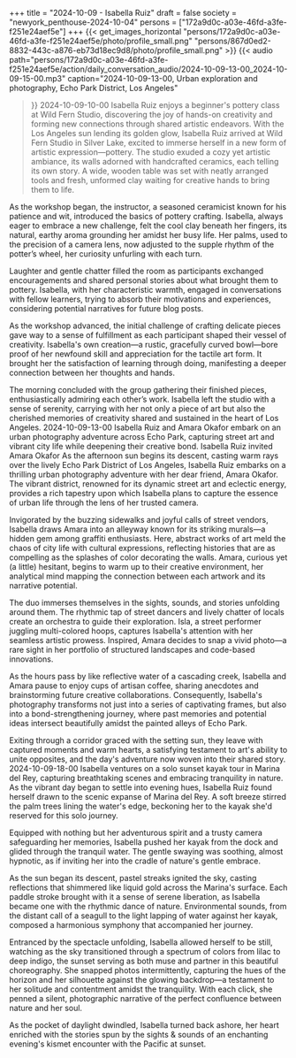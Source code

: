 +++
title = "2024-10-09 - Isabella Ruiz"
draft = false
society = "newyork_penthouse-2024-10-04"
persons = ["172a9d0c-a03e-46fd-a3fe-f251e24aef5e"]
+++
{{< get_images_horizontal "persons/172a9d0c-a03e-46fd-a3fe-f251e24aef5e/photo/profile_small.png" "persons/867d0ed2-8832-443c-a876-eb73d18ec9d8/photo/profile_small.png" >}}
{{< audio
    path="persons/172a9d0c-a03e-46fd-a3fe-f251e24aef5e/action/daily_conversation_audio/2024-10-09-13-00_2024-10-09-15-00.mp3" 
    caption="2024-10-09-13-00, Urban exploration and photography, Echo Park District, Los Angeles"
>}}
2024-10-09-10-00
Isabella Ruiz enjoys a beginner's pottery class at Wild Fern Studio, discovering the joy of hands-on creativity and forming new connections through shared artistic endeavors.
With the Los Angeles sun lending its golden glow, Isabella Ruiz arrived at Wild Fern Studio in Silver Lake, excited to immerse herself in a new form of artistic expression—pottery. The studio exuded a cozy yet artistic ambiance, its walls adorned with handcrafted ceramics, each telling its own story. A wide, wooden table was set with neatly arranged tools and fresh, unformed clay waiting for creative hands to bring them to life.

As the workshop began, the instructor, a seasoned ceramicist known for his patience and wit, introduced the basics of pottery crafting. Isabella, always eager to embrace a new challenge, felt the cool clay beneath her fingers, its natural, earthy aroma grounding her amidst her busy life. Her palms, used to the precision of a camera lens, now adjusted to the supple rhythm of the potter’s wheel, her curiosity unfurling with each turn.

Laughter and gentle chatter filled the room as participants exchanged encouragements and shared personal stories about what brought them to pottery. Isabella, with her characteristic warmth, engaged in conversations with fellow learners, trying to absorb their motivations and experiences, considering potential narratives for future blog posts.

As the workshop advanced, the initial challenge of crafting delicate pieces gave way to a sense of fulfillment as each participant shaped their vessel of creativity. Isabella's own creation—a rustic, gracefully curved bowl—bore proof of her newfound skill and appreciation for the tactile art form. It brought her the satisfaction of learning through doing, manifesting a deeper connection between her thoughts and hands.

The morning concluded with the group gathering their finished pieces, enthusiastically admiring each other’s work. Isabella left the studio with a sense of serenity, carrying with her not only a piece of art but also the cherished memories of creativity shared and sustained in the heart of Los Angeles.
2024-10-09-13-00
Isabella Ruiz and Amara Okafor embark on an urban photography adventure across Echo Park, capturing street art and vibrant city life while deepening their creative bond.
Isabella Ruiz invited Amara Okafor
As the afternoon sun begins its descent, casting warm rays over the lively Echo Park District of Los Angeles, Isabella Ruiz embarks on a thrilling urban photography adventure with her dear friend, Amara Okafor. The vibrant district, renowned for its dynamic street art and eclectic energy, provides a rich tapestry upon which Isabella plans to capture the essence of urban life through the lens of her trusted camera.

Invigorated by the buzzing sidewalks and joyful calls of street vendors, Isabella draws Amara into an alleyway known for its striking murals—a hidden gem among graffiti enthusiasts. Here, abstract works of art meld the chaos of city life with cultural expressions, reflecting histories that are as compelling as the splashes of color decorating the walls. Amara, curious yet (a little) hesitant, begins to warm up to their creative environment, her analytical mind mapping the connection between each artwork and its narrative potential.

The duo immerses themselves in the sights, sounds, and stories unfolding around them. The rhythmic tap of street dancers and lively chatter of locals create an orchestra to guide their exploration. Isla, a street performer juggling multi-colored hoops, captures Isabella's attention with her seamless artistic prowess. Inspired, Amara decides to snap a vivid photo—a rare sight in her portfolio of structured landscapes and code-based innovations.

As the hours pass by like reflective water of a cascading creek, Isabella and Amara pause to enjoy cups of artisan coffee, sharing anecdotes and brainstorming future creative collaborations. Consequently, Isabella's photography transforms not just into a series of captivating frames, but also into a bond-strengthening journey, where past memories and potential ideas intersect beautifully amidst the painted alleys of Echo Park. 

Exiting through a corridor graced with the setting sun, they leave with captured moments and warm hearts, a satisfying testament to art's ability to unite opposites, and the day's adventure now woven into their shared story.
2024-10-09-18-00
Isabella ventures on a solo sunset kayak tour in Marina del Rey, capturing breathtaking scenes and embracing tranquility in nature.
As the vibrant day began to settle into evening hues, Isabella Ruiz found herself drawn to the scenic expanse of Marina del Rey. A soft breeze stirred the palm trees lining the water's edge, beckoning her to the kayak she'd reserved for this solo journey. 

Equipped with nothing but her adventurous spirit and a trusty camera safeguarding her memories, Isabella pushed her kayak from the dock and glided through the tranquil water. The gentle swaying was soothing, almost hypnotic, as if inviting her into the cradle of nature's gentle embrace. 

As the sun began its descent, pastel streaks ignited the sky, casting reflections that shimmered like liquid gold across the Marina's surface. Each paddle stroke brought with it a sense of serene liberation, as Isabella became one with the rhythmic dance of nature. Environmental sounds, from the distant call of a seagull to the light lapping of water against her kayak, composed a harmonious symphony that accompanied her journey. 

Entranced by the spectacle unfolding, Isabella allowed herself to be still, watching as the sky transitioned through a spectrum of colors from lilac to deep indigo, the sunset serving as both muse and partner in this beautiful choreography. She snapped photos intermittently, capturing the hues of the horizon and her silhouette against the glowing backdrop—a testament to her solitude and contentment amidst the tranquility. With each click, she penned a silent, photographic narrative of the perfect confluence between nature and her soul.

As the pocket of daylight dwindled, Isabella turned back ashore, her heart enriched with the stories spun by the sights & sounds of an enchanting evening's kismet encounter with the Pacific at sunset.

